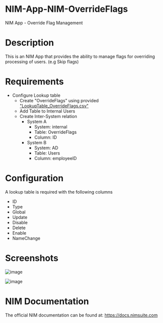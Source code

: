 # NIM-App-NIM-OverrideFlags
NIM App - Override Flag Management

# Description
This is an NIM App that provides the ability to manage flags for overriding processing of users. (e.g Skip flags)

# Requirements
- Configure Lookup table
    - Create "OverrideFlags" using provided ["LookupTable_OverrideFlags.csv"](LookupTable_OverrideFlags.csv)
	- Add Table to Internal Users
	- Create Inter-System relation
		- System A
			- System: internal
			- Table: OverrideFlags
			- Column: ID
		- System B
			- System: AD
			- Table: Users
			- Column: employeeID

# Configuration
A lookup table is required with the following columns
- ID
- Type
- Global
- Update
- Disable
- Delete 
- Enable
- NameChange


# Screenshots
![image](https://user-images.githubusercontent.com/24281600/233438244-0985545a-484e-4ebc-9aab-02c5778db462.png)


![image](https://user-images.githubusercontent.com/24281600/233438269-b07321bb-8a0f-4dd4-a16d-3e00e0d0223e.png)



# NIM Documentation
The official NIM documentation can be found at: https://docs.nimsuite.com

